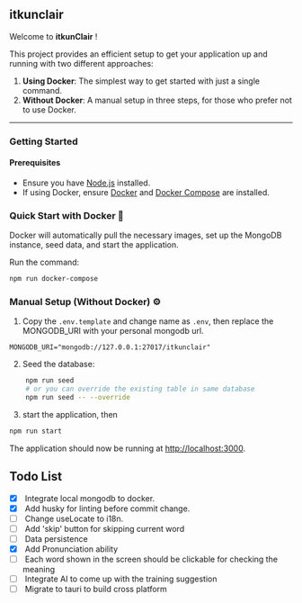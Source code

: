 ## itkunclair

Welcome to **itkunClair** !

This project provides an efficient setup to get your application up and running with two different approaches:

1. **Using Docker**: The simplest way to get started with just a single command.
2. **Without Docker**: A manual setup in three steps, for those who prefer not to use Docker.

<hr />

### Getting Started

#### Prerequisites

- Ensure you have [Node.js](https://nodejs.org/en) installed.
- If using Docker, ensure [Docker](https://www.docker.com/) and [Docker Compose](https://docs.docker.com/compose/install/) are installed.

### Quick Start with Docker 🐳

Docker will automatically pull the necessary images, set up the MongoDB instance, seed data, and start the application.

Run the command:

```bash
npm run docker-compose
```

### Manual Setup (Without Docker) ⚙️

1. Copy the `.env.template` and change name as `.env`, then replace the MONGODB_URI with your personal mongodb url.

```dotenv
MONGODB_URI="mongodb://127.0.0.1:27017/itkunclair"
```

2. Seed the database:

```bash
    npm run seed
    # or you can override the existing table in same database
    npm run seed -- --override
```

3. start the application, then

```bash
npm run start
```

The application should now be running at [http://localhost:3000](http://localhost:3000).

## Todo List

- [x] &nbsp;Integrate local mongodb to docker. </br>
- [x] &nbsp;Add husky for linting before commit change. </br>
- [ ] &nbsp;Change useLocate to i18n.</br>
- [ ] &nbsp;Add 'skip' button for skipping current word </br>
- [ ] &nbsp;Data persistence</br>
- [x] &nbsp;Add Pronunciation ability </br>
- [ ] &nbsp;Each word shown in the screen should be clickable for checking the meaning</br>
- [ ] &nbsp;Integrate AI to come up with the training suggestion</br>
- [ ] &nbsp;Migrate to tauri to build cross platform</br>
